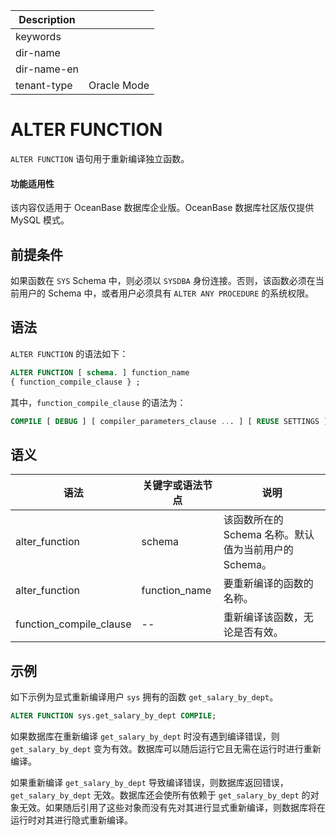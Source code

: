 | Description   |                 |
|---------------|-----------------|
| keywords      |                 |
| dir-name      |                 |
| dir-name-en   |                 |
| tenant-type   | Oracle Mode     |


# ALTER FUNCTION 

`ALTER FUNCTION` 语句用于重新编译独立函数。

  <main id="notice" >
    <h4>功能适用性</h4>
    <p>该内容仅适用于 OceanBase 数据库企业版。OceanBase 数据库社区版仅提供 MySQL 模式。</p>
  </main>

前提条件 
-------------------------

如果函数在 `SYS` Schema 中，则必须以 `SYSDBA` 身份连接。否则，该函数必须在当前用户的 Schema 中，或者用户必须具有 `ALTER ANY PROCEDURE` 的系统权限。

语法 
-----------------------

`ALTER FUNCTION` 的语法如下：

```sql
ALTER FUNCTION [ schema. ] function_name
{ function_compile_clause } ;
```



其中，`function_compile_clause` 的语法为：

```sql
COMPILE [ DEBUG ] [ compiler_parameters_clause ... ] [ REUSE SETTINGS ]
```



语义 
-----------------------



|           语法            |   关键字或语法节点    |                 说明                 |
|-------------------------|---------------|------------------------------------|
| alter_function          | schema        | 该函数所在的 Schema 名称。默认值为当前用户的 Schema。 |
| alter_function          | function_name | 要重新编译的函数的名称。                       |
| function_compile_clause | --            | 重新编译该函数，无论是否有效。                    |



示例 
-----------------------

如下示例为显式重新编译用户 `sys` 拥有的函数 `get_salary_by_dept`。

```sql
ALTER FUNCTION sys.get_salary_by_dept COMPILE;

```



如果数据库在重新编译 `get_salary_by_dept` 时没有遇到编译错误，则 `get_salary_by_dept` 变为有效。数据库可以随后运行它且无需在运行时进行重新编译。

如果重新编译 `get_salary_by_dept` 导致编译错误，则数据库返回错误，`get_salary_by_dept` 无效。数据库还会使所有依赖于 `get_salary_by_dept` 的对象无效。如果随后引用了这些对象而没有先对其进行显式重新编译，则数据库将在运行时对其进行隐式重新编译。
